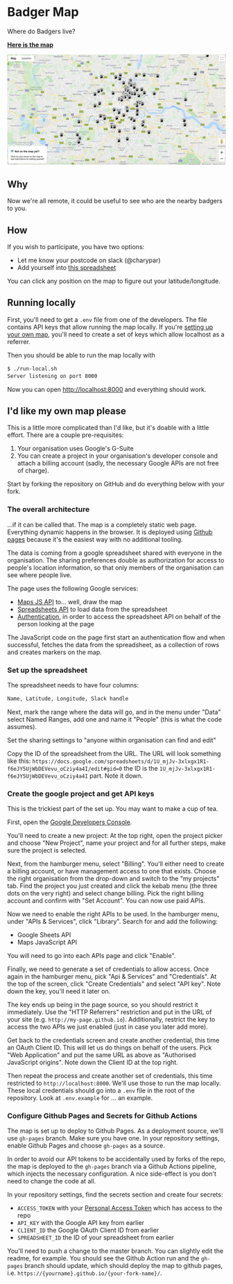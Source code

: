 # Badger Map

Where do Badgers live?

[**Here is the map**](https://redbadger.github.io/badger-map)

![Screenshot](./screenshot.png)

## Why

Now we're all remote, it could be useful to see who are the nearby badgers to you.

## How

If you wish to participate, you have two options:

- Let me know your postcode on slack (@charypar)
- Add yourself into [this spreadsheet](https://docs.google.com/spreadsheets/d/1U_mjJv-3xlxfx1R1-f6eJY5UjWbDEVevu_oCziy4a4I/edit)

You can click any position on the map to figure out your latitude/longitude.

## Running locally

First, you'll need to get a `.env` file from one of the developers. The file
contains API keys that allow running the map locally. If you're [setting up your
own map](#id-like-my-own-map-please), you'll need to create a set of keys which
allow localhost as a referrer.

Then you should be able to run the map locally with

```sh
$ ./run-local.sh
Server listening on port 8000
```

Now you can open <http://localhost:8000> and everything should work.

## I'd like my own map please

This is a little more complicated than I'd like, but it's doable with a little
effort. There are a couple pre-requisites:

1. Your organisation uses Google's G-Suite
2. You can create a project in your organisation's developer console and attach
   a billing account (sadly, the necessary Google APIs are not free of charge).

Start by forking the repository on GitHub and do everything below with your fork.

### The overall architecture

...if it can be called that. The map is a completely static web page. Everything
dynamic happens in the browser. It is deployed using [Github pages](https://pages.github.com/)
because it's the easiest way with no additional tooling.

The data is coming from a google spreadsheet shared with everyone in the
organisation. The sharing preferences double as authorization for access to
people's location information, so that only members of the organisation can
see where people live.

The page uses the following Google services:

- [Maps JS API](https://developers.google.com/maps/documentation/javascript/tutorial)
  to... well, draw the map
- [Spreadsheets API](https://developers.google.com/sheets/api)
  to load data from the spreadsheet
- [Authentication](https://developers.google.com/identity/sign-in/web/reference),
  in order to access the spreadsheet API on behalf of the person looking at the page

The JavaScript code on the page first start an authentication flow and when
successful, fetches the data from the spreadsheet, as a collection of rows and
creates markers on the map.

### Set up the spreadsheet

The spreadsheet needs to have four columns:

```txt
Name, Latitude, Longitude, Slack handle
```

Next, mark the range where the data will go, and in the menu under "Data" select
Named Ranges, add one and name it "People" (this is what the code assumes).

Set the sharing settings to "anyone within organisation can find and edit"

Copy the ID of the spreadsheet from the URL. The URL will look something like this:
`https://docs.google.com/spreadsheets/d/1U_mjJv-3xlxgx1R1-f6eJY5UjWbDEVevu_oCziy4a4I/edit#gid=0`
the ID is the `1U_mjJv-3xlxgx1R1-f6eJY5UjWbDEVevu_oCziy4a4I` part. Note it down.

### Create the google project and get API keys

This is the trickiest part of the set up. You may want to make a cup of tea.

First, open the [Google Developers Console](https://console.developers.google.com/).

You'll need to create a new project: At the top right, open the project picker
and choose "New Project", name your project and for all further steps, make
sure the project is selected.

Next, from the hamburger menu, select "Billing". You'll either need to create
a billing account, or have management access to one that exists. Choose the
right organisation from the drop-down and switch to the "my projects" tab. Find
the project you just created and click the kebab menu (the three dots on the
very right) and select change billing. Pick the right billing account and confirm
with "Set Account". You can now use paid APIs.

Now we need to enable the right APIs to be used. In the hamburger menu, under
"APIs & Services", click "Library". Search for and add the following:

- Google Sheets API
- Maps JavaScript API

You will need to go into each APIs page and click "Enable".

Finally, we need to generate a set of credentials to allow access. Once again in
the hamburger menu, pick "Api & Services" and "Credentials". At the top of the
screen, click "Create Credentials" and select "API key". Note down the key, you'll
need it later on.

The key ends up being in the page source, so you should restrict it immediately.
Use the "HTTP Referrers" restriction and put in the URL of your site (e.g. `http://my-page.github.io`).
Additionally, restrict the key to access the two APIs we just enabled (just in
case you later add more).

Get back to the credentials screen and create another credential, this time
an OAuth Client ID. This will let us do things on behalf of the users. Pick "Web
Application" and put the same URL as above as "Authorised JavaScript origins".
Note down the Client ID at the top right.

Then repeat the process and create another set of credentials, this time restricted
to `http://localhost:8000`. We'll use those to run the map locally. These local
credentials should go into a `.env` file in the root of the repository. Look at
`.env.example` for ... an example.

### Configure Github Pages and Secrets for Github Actions

The map is set up to deploy to Github Pages. As a deployment source, we'll use
`gh-pages` branch. Make sure you have one. In your repository settings, enable
Github Pages and choose `gh-pages` as a source.

In order to avoid our API tokens to be accidentally used by forks of the repo,
the map is deployed to the `gh-pages` branch via a Github Actions pipeline, which
injects the necessary configuration. A nice side-effect is you don't need to
change the code at all.

In your repository settings, find the secrets section and create four secrets:

- `ACCESS_TOKEN` with your [Personal Access Token](https://help.github.com/en/github/authenticating-to-github/creating-a-personal-access-token-for-the-command-line) which has access to the repo
- `API_KEY` with the Google API key from earlier
- `CLIENT_ID` the Google OAuth Client ID from earlier
- `SPREADSHEET_ID` the ID of your spreadsheet from earlier

You'll need to push a change to the master branch. You can slightly edit the
readme, for example. You should see the Github Action run and the `gh-pages`
branch should update, which should deploy the map to github pages, i.e.
`https://{yourname}.github.io/{your-fork-name}/`.
